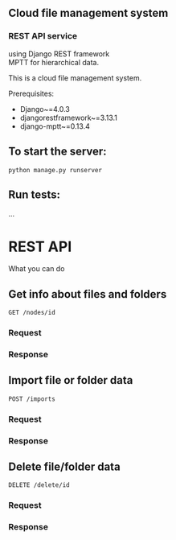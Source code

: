 ## Cloud file management system 
### REST API service
using Django REST framework\
MPTT for hierarchical data.

This is a cloud file management system. 

Prerequisites:
- Django~=4.0.3
- djangorestframework~=3.13.1
- django-mptt~=0.13.4

## To start the server:
    python manage.py runserver
    
## Run tests:
...

# REST API
What you can do

## Get info about files and folders
    GET /nodes/id

### Request

### Response
  
## Import file or folder data
    POST /imports
    
### Request

### Response

## Delete file/folder data
    DELETE /delete/id

### Request

### Response


